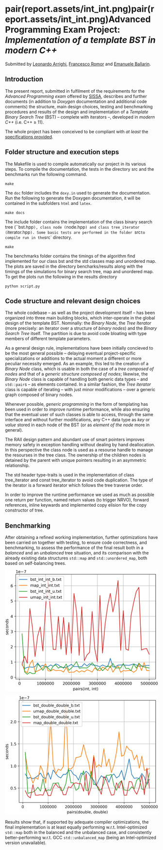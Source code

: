 # pair(report.assets/int_int.png)pair(report.assets/int_int.png)Advanced Programming Exam Project: *Implementation of a template BST in modern C++*

Submitted by [Leonardo Arrighi](https://github.com/LeonardoArrighi), [Francesco Romor](https://github.com/FrancescoRo) and [Emanuele Ballarin](https://github.com/emaballarin).

## Introduction

The present report, submitted in fulfilment of the requirements for the *Advanced Programming exam* offered by [SISSA](https://sissa.it), describes and further documents (in addition to *Doxygen* documentation and additional code comments) the structure, main design choices, testing and benchmarking procedures and results of the design and implementation of a *Template Binary Search Tree* (BST) – complete with iterators –, developed in *modern C++* (i.e. C++ $\geq$ 11).

The whole project has been conceived to be compliant with *at least* the [specifications provided](https://github.com/asartori86/advanced_programming_2019-20/blob/master/exam/readme.pdf).

## Folder structure and execution steps

The Makefile is used to compile automatically our project in its various steps. To compile the documentation, the tests in the directory src and the benchmarks run the following command.

```
make
```

The `doc` folder includes the `doxy.in` used to generate the documentation. Run the following to generate the Doxygen documentation, it will be contained in the subfolders `html` and `latex`.

```
make docs
```

The include folder contains the implementation of the class binary search tree (``bst.hpp`), class node (`node.hpp`) and class tree_iterator (`iterator.hpp`). Some basic tests are performed in the folder `src` to compile run in the `src` directory.

```
make
```

The benchmarks folder contains the timings of the algorithm find implemented for our class bst and the std classes map and unordered map. The plots are saved in the directory bencharks/results along with the timings of the simulations for binary search tree, map and unordered map. To get the plots run the following in the results directory

```
python script.py
```



## Code structure and relevant design choices

The whole codebase – as well as the project development itself – has been organized into three main building blocks, which inter-operate in the global design of the template BST. Nominally: the *Binary Node*, the *Tree Iterator* (more precisely: an iterator over a structure of *binary nodes*) and the *Binary Search Tree* itself. The partition is due to avoid code bloating with type members of different template parameters.

As a general design rule, implementations have been initially concieved to be the most general possible – delaying eventual project-specific specializations or additions to the actual moment a different or more peculiar necessity emerged. As an example, this led to the creation of a *Binary Node* class, which is usable in both the case of a *tree composed of nodes* and that of a *generic structure composed of nodes*; likewise, the *Binary Node* class is capable of handling both generic data types – and `std::pair`s – as elements contained. In a similar fashion, the *Tree iterator* class is capable of iterating – with just minor modifications – over a generic graph composed of binary nodes.

Whenever possible, *generic programming* in the form of templating has been used in order to improve runtime performance, while also ensuring that the eventual user of such classes is able to access, through the same interface and without further modifications, any C++ data type as *key* or *value* stored in each node of the BST (or as *element of the node* more in general).

The RAII design pattern and abundant use of smart pointers improves memory safety in exception handling without dealing by hand deallocation.  In this perspective the class node is used as a resourse handle to manage the resourses in the tree class. The ownership of the children nodes is detained by the parent with unique pointers resulting in an asymmetric relationship.

The std header type-traits is used in the implementation of class tree_iterator and const tree_iterator to avoid code duplication. The type of the iterator is a forward iterator which follows the tree traverse order. 

In order to improve the runtime performance we used as much as possible one return per function, named return values (to trigger NRVO), forward references, inline keywards and implemented copy elision for the copy constructor of tree.

## Benchmarking

After obtaining a refined working implementation, further optimizations have been carried on together with testing, to ensure code correctness, and benchmarking, to assess the performance of the final result both in a *balanced* and an *unbalanced* tree situation, and its comparison with the already existing data structures `std::map` and `std::unordered_map`, both based on self-balancing trees.

![pair(int, int)](./benchmarks/results/img/int_int.png)

![pair(doulbe, double)](./benchmarks/results/img/double_double.png)

Results show that, if supported by adequate compiler optimizations, the final implementation is at least equally performing w.r.t. Intel-optimized `std::map` both in the balanced and the unbalanced case, and consistently better-performing w.r.t. GCC `std::unbalanced_map` (being an Intel-optimized version unavailable).